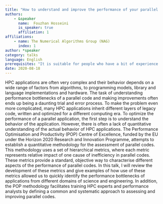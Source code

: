 ```yaml
---
title: "How to understand and improve the performance of your parallel applications using the POP Methodology"
authors:
    - &speaker
      name:  Fouzhan Hosseini
      is_speaker: true
      affiliation: 1
affiliations:
    - name: The Numerical Algorithms Group (NAG)
      index: 1
author: *speaker
category: talks
language: English
prerequisites: "It is suitable for people who have a bit of experience with parallel code"
date: 2020-08-18
---
```

HPC applications are often very complex and their behavior depends on a wide range of factors from algorithms, to programming models, library and language implementations and hardware. The task of understanding performance bottlenecks of a parallel code and making improvements often ends up being a daunting trial and error process. To make the problem even more complicated, many HPC applications inherit different layers of legacy code, written and optimized for a different computing era. To optimize the performance of a parallel application, the first step is to understand the behavior of the application. However, there is often a lack of quantitative understanding of the actual behavior of HPC applications. The Performance Optimisation and Productivity (POP) Centre of Excellence, funded by the EU under the Horizon 2020 Research and Innovation Programme, attempts to establish a quantitative methodology for the assessment of parallel codes. This methodology uses a set of hierarchical metrics, where each metric represents relative impact of one cause of inefficiency in parallel codes. These metrics provide a standard, objective way to characterise different aspects of the performance of parallel codes. In this talk, I will review the development of these metrics and give examples of how use of these metrics allowed us to quickly identify the performance bottlenecks of applications from different domains of science and engineering. In addition, the POP methodology facilitates training HPC experts and performance analysts by defining a common and systematic approach to assessing and improving parallel codes.
